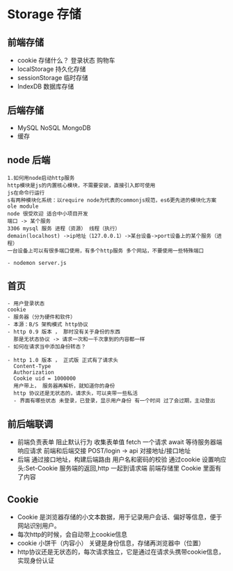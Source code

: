 # Storage 存储

## 前端存储
  - cookie 存储什么？
      登录状态
      购物车
  - localStorage 持久化存储
  - sessionStorage 临时存储
  - IndexDB 数据库存储

## 后端存储
  - MySQL  NoSQL   MongoDB 
  - 缓存

## node 后端
    1.如何用node启动http服务
    http模块是js的内置核心模块，不需要安装，直接引入即可使用
    js在命令行运行
    s有两种模块化系统：以require node为代表的commonjs规范，es6更先进的模块化方案
    ole module 
    node 很受欢迎 适合中小项目开发
    端口 -> 某个服务
    3306 mysql 服务 进程（资源） 线程（执行）
    demain(localhost) ->ip地址（127.0.0.1）->某台设备->port设备上的某个服务（进程）
    一台设备上可以有很多端口使用，有多个http服务 多个网站，不要使用一些特殊端口

    - nodemon server.js

## 首页
    - 用户登录状态
    cookie
    - 服务器（分为硬件和软件）
    - 本源：B/S 架构模式 http协议
    - http 0.9 版本 ， 那时没有关于身份的东西 
      那是无状态协议 -> 请求一次和一千次拿到的内容都一样
    - 如何在请求当中添加身份转态？

    - http 1.0 版本 ， 正式版 正式有了请求头
      Content-Type
      Authorization
      Cookie uid = 1000000
      用户带上， 服务器再解析，就知道你的身份
      http 协议还是无状态的，请求头，可以夹带一些私活
      - 界面有哪些状态 未登录，已登录，显示用户身份 有一个时间 过了会过期，主动登出


## 前后端联调
  - 前端负责表单 
    阻止默认行为
    收集表单值
    fetch 一个请求 await 等待服务器端响应请求
    前端和后端交接 POST/login -> api 对接地址/接口地址
  - 后端
    通过接口地址，构建后端路由
    用户名和密码的校验
    通过cookie 设置响应头:Set-Cookie
    服务端的返回,http 一起到请求端
    前端存储里 Cookie 里面有了内容

## Cookie
  - Cookie 是浏览器存储的小文本数据，用于记录用户会话、偏好等信息，便于网站识别用户。
  - 每次http的时候，会自动带上cookie信息
  - cookie 小饼干（内容小） 关键是身份信息，存储再浏览器中（位置）
  - http协议还是无状态的，每次请求独立，它是通过在请求头携带cookie信息，实现身份认证